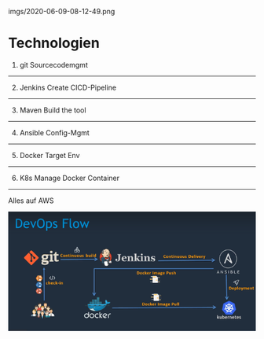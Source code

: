 imgs/2020-06-09-08-12-49.png

# Technologien

1. git
Sourcecodemgmt
 
---

2. Jenkins
Create CICD-Pipeline
 
---

3. Maven
Build the tool
 
---

4. Ansible
Config-Mgmt
 
---

5. Docker
Target Env
 
---

6. K8s
Manage Docker Container

 
---


Alles auf AWS

![](imgs/2020-06-09-08-16-22.png)